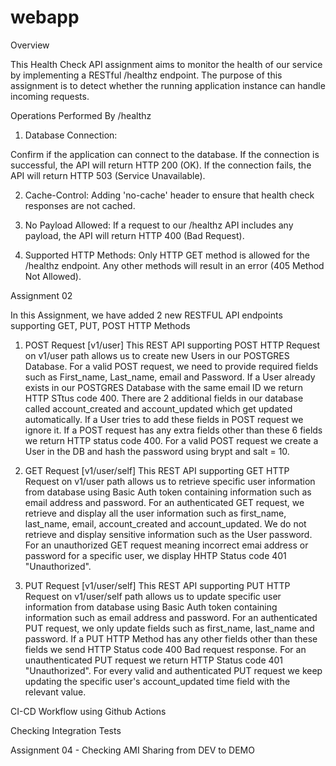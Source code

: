# webapp

Overview

This Health Check API assignment aims to monitor the health of our service by implementing a RESTful /healthz endpoint. The purpose of this assignment is to detect whether the running application instance can handle incoming requests.

Operations Performed By /healthz

1. Database Connection:

Confirm if the application can connect to the database.
If the connection is successful, the API will return HTTP 200 (OK).
If the connection fails, the API will return HTTP 503 (Service Unavailable).

2. Cache-Control:
Adding 'no-cache' header to ensure that health check responses are not cached.

3. No Payload Allowed:
If a request to our /healthz API includes any payload, the API will return HTTP 400 (Bad Request).

4. Supported HTTP Methods:
Only HTTP GET method is allowed for the /healthz endpoint. Any other methods will result in an error (405 Method Not Allowed).

Assignment 02

In this Assignment, we have added 2 new RESTFUL API endpoints supporting GET, PUT, POST HTTP Methods

1. POST Request [v1/user]
This REST API supporting POST HTTP Request on v1/user path allows us to create new Users in our 
POSTGRES Database. For a valid POST request, we need to provide required fields such as First_name, Last_name, email and Password. If a User already exists in our POSTGRES Database with the same email ID we return HTTP STtus code 400. There are 2 additional fields in our database called account_created and account_updated which get updated automatically. If a User tries to add these fields in POST request we ignore it. If a POST request has any extra fields other than these 6 fields we return HTTP status code 400. For a valid POST request we create a User in the DB and hash the password using brypt and salt = 10.

2. GET Request [v1/user/self]
This REST API supporting GET HTTP Request on v1/user path allows us to retrieve specific user information from database using Basic Auth token containing information such as email address and password. For an authenticated GET request, we retrieve and display all the user information such as first_name, last_name, email, account_created and account_updated. We do not retrieve and display sensitive information such as the User password. For an unauthorized GET request meaning incorrect emai address or password for a specific user, we display HHTP Status code 401 "Unauthorized".

2. PUT Request [v1/user/self]
This REST API supporting PUT HTTP Request on v1/user/self path allows us to update specific user information from database using Basic Auth token containing information such as email address and password. For an authenticated PUT request, we only update fields such as first_name, last_name and password. If a PUT HTTP Method has any other fields other than these fields we send HTTP Status code 400 Bad request response. For an unauthenticated PUT request we return HTTP Status code 401 "Unauthorized". For every valid and authenticated PUT request we keep updating the specific user's account_updated time field with the relevant value.


CI-CD Workflow using Github Actions

Checking Integration Tests

Assignment 04 - Checking AMI Sharing from DEV to DEMO
